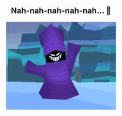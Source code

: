 <div align="center">
<h2>Nah-nah-nah-nah-nah… 🎵</h2>
<img width="300" height="240" src="purple-thief.gif">
</div>
